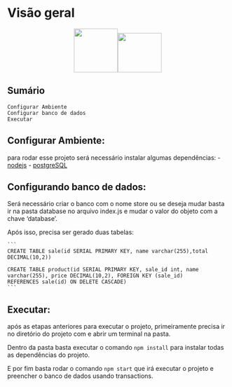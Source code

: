 # Visão geral
<p align="center">
<img src="https://fhsys.com.br/core-wordpress/wp-content/uploads/2017/06/postgresql-logo.png" height="100" width="100"><img src="https://upload.wikimedia.org/wikipedia/commons/thumb/d/d9/Node.js_logo.svg/1200px-Node.js_logo.svg.png" height="90" width="100">
</p>



## Sumário
	Configurar Ambiente
	Configurar banco de dados
	Executar

## Configurar Ambiente:
para rodar esse projeto será necessário instalar algumas dependências:
	- [nodejs](https://nodejs.org/en/download/)
	- [postgreSQL](https://www.pgadmin.org/download/)
## Configurando banco de dados:
Será necessário criar o banco com o nome store ou se deseja mudar basta ir na pasta database no arquivo index.js e mudar     o valor do objeto com a chave ‘database’.

Após isso, precisa ser gerado duas tabelas:
    
    ```
    CREATE TABLE sale(id SERIAL PRIMARY KEY, name varchar(255),total DECIMAL(10,2))

    CREATE TABLE product(id SERIAL PRIMARY KEY, sale_id int, name varchar(255), price DECIMAL(10,2), FOREIGN KEY (sale_id)       REFERENCES sale(id) ON DELETE CASCADE)
    ``` 


## Executar:
após as etapas anteriores para executar o projeto, primeiramente precisa ir no diretório do projeto com e abrir um           terminal na pasta.
    
Dentro da pasta basta executar o comando 
      ````
	    npm install
      ````
para instalar todas as dependências do projeto.

E por fim basta rodar o comando 
	    ````
       npm start
      ````
que irá executar o projeto e preencher o banco de dados usando transactions.
    
    



  

